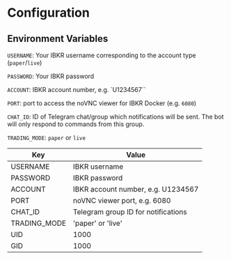 # Configuration

## Environment Variables

`USERNAME`: Your IBKR username corresponding to the account type (`paper`/`live`)

`PASSWORD`: Your IBKR password

`ACCOUNT`: IBKR account number, e.g. `U1234567``

`PORT`: port to access the noVNC viewer for IBKR Docker (e.g. `6080`)

`CHAT_ID`: ID of Telegram chat/group which notifications will be sent. The bot will only respond to commands from this group.

`TRADING_MODE`: `paper` or `live`

| Key          | Value                               |
| ------------ | ----------------------------------- |
| USERNAME     | IBKR username                       |
| PASSWORD     | IBKR password                       |
| ACCOUNT      | IBKR account number, e.g. U1234567  |
| PORT         | noVNC viewer port, e.g. 6080        |
| CHAT_ID      | Telegram group ID for notifications |
| TRADING_MODE | 'paper' or 'live'                   |
| UID          | 1000                                |
| GID          | 1000                                |
